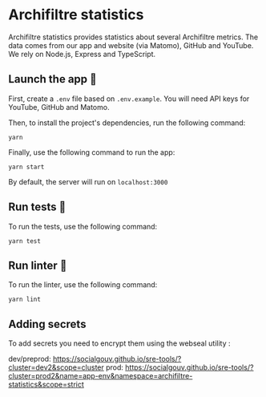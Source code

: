 # Archifiltre statistics

Archifiltre statistics provides statistics about several Archifiltre metrics. The data comes from our app and website (via Matomo), GitHub and YouTube. We rely on Node.js, Express and TypeScript.

## Launch the app 🚀

First, create a `.env` file based on `.env.example`. You will need API keys for YouTube, GitHub and Matomo.

Then, to install the project's dependencies, run the following command:

```
yarn
```

Finally, use the following command to run the app:

```
yarn start
```

By default, the server will run on `localhost:3000`

## Run tests 🧪

To run the tests, use the following command:

```
yarn test
```

## Run linter 💄

To run the linter, use the following command:

```
yarn lint
```

## Adding secrets

To add secrets you need to encrypt them using the webseal utility :

dev/preprod: https://socialgouv.github.io/sre-tools/?cluster=dev2&scope=cluster
prod: https://socialgouv.github.io/sre-tools/?cluster=prod2&name=app-env&namespace=archifiltre-statistics&scope=strict
